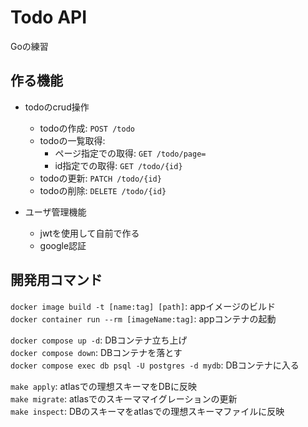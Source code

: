 # Todo API
 Goの練習

## 作る機能
- todoのcrud操作
  - todoの作成: `POST /todo`
  - todoの一覧取得: 
    - ページ指定での取得: `GET /todo/page=`
    - id指定での取得: `GET /todo/{id}`
  - todoの更新: `PATCH /todo/{id}`
  - todoの削除: `DELETE /todo/{id}`

- ユーザ管理機能
  - jwtを使用して自前で作る
  - google認証

## 開発用コマンド
`docker image build -t [name:tag] [path]`: appイメージのビルド   
`docker container run --rm [imageName:tag]`: appコンテナの起動  

`docker compose up -d`: DBコンテナ立ち上げ  
`docker compose down`: DBコンテナを落とす  
`docker compose exec db psql -U postgres -d mydb`: DBコンテナに入る  

`make apply`: atlasでの理想スキーマをDBに反映  
`make migrate`: atlasでのスキーママイグレーションの更新  
`make inspect`: DBのスキーマをatlasでの理想スキーマファイルに反映 

